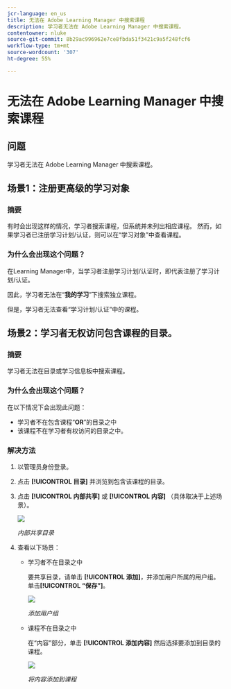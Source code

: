 ```yaml
---
jcr-language: en_us
title: 无法在 Adobe Learning Manager 中搜索课程
description: 学习者无法在 Adobe Learning Manager 中搜索课程。
contentowner: nluke
source-git-commit: 8b29ac996962e7ce8fbda51f3421c9a5f248fcf6
workflow-type: tm+mt
source-wordcount: '307'
ht-degree: 55%

---
```




# 无法在 Adobe Learning Manager 中搜索课程

## 问题

学习者无法在 Adobe Learning Manager 中搜索课程。

## 场景1：注册更高级的学习对象

### 摘要

有时会出现这样的情况，学习者搜索课程，但系统并未列出相应课程。 然而，如果学习者已注册学习计划/认证，则可以在“学习对象”中查看课程。

### 为什么会出现这个问题？

在Learning Manager中，当学习者注册学习计划/认证时，即代表注册了学习计划/认证。

因此，学习者无法在“**我的学习**”下搜索独立课程。

但是，学习者无法查看“学习计划/认证”中的课程。

## 场景2：学习者无权访问包含课程的目录。

### 摘要

学习者无法在目录或学习信息板中搜索课程。

### 为什么会出现这个问题？

在以下情况下会出现此问题：

* 学习者不在包含课程“**OR**”的目录之中
* 该课程不在学习者有权访问的目录之中。

### 解决方法

1. 以管理员身份登录。

1. 点击 **[!UICONTROL 目录]** 并浏览到包含该课程的目录。
1. 点击 **[!UICONTROL 内部共享]** 或 **[!UICONTROL 内容]** （具体取决于上述场景）。

   ![](assets/cp-share-internally.png)

   *内部共享目录*

1. 查看以下场景：

   * 学习者不在目录之中

     要共享目录，请单击 **[!UICONTROL 添加]**，并添加用户所属的用户组。 单击&#x200B;**[!UICONTROL “保存”]**。

     ![](assets/cp-add-user-group.png)

     *添加用户组*

   * 课程不在目录之中

     在“内容”部分，单击 **[!UICONTROL 添加内容]** 然后选择要添加到目录的课程。

     ![](assets/cp-add-content.png)

     *将内容添加到课程*
